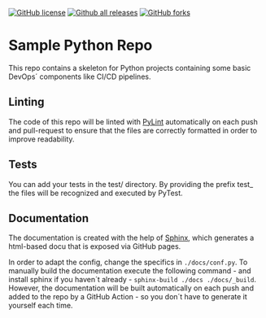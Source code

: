 [![GitHub license](https://img.shields.io/github/license/TrisNol/sample-python-repo.svg)](https://github.com/TrisNol/sample-python-repo/blob/master/LICENSE)
[![Github all releases](https://img.shields.io/github/downloads/TrisNol/sample-python-repo/total.svg)](https://github.com/users/TrisNol/packages/container/package/sample-python-repo)
[![GitHub forks](https://img.shields.io/github/forks/TrisNol/sample-python-repo.svg?style=social&label=Fork&maxAge=2592000)](https://github.com/TrisNol/sample-python-repo)
# Sample Python Repo
This repo contains a skeleton for Python projects containing some basic DevOps´ components like CI/CD pipelines.

## Linting
The code of this repo will be linted with [PyLint](https://pylint.org/) automatically on each push and pull-request to ensure that the files are correctly formatted in order to improve readability.

## Tests
You can add your tests in the test/ directory. By providing the prefix test_ the files will be recognized and executed by PyTest.

## Documentation
The documentation is created with the help of [Sphinx](https://www.sphinx-doc.org/en/master/), which generates a html-based docu that is exposed via GitHub pages.

In order to adapt the config, change the specifics in ```./docs/conf.py```.
To manually build the documentation execute the following command - and install sphinx if you haven´t already - ```sphinx-build ./docs ./docs/_build```.
However, the documentation will be built automatically on each push and added to the repo by a GitHub Action - so you don´t have to generate it yourself each time.